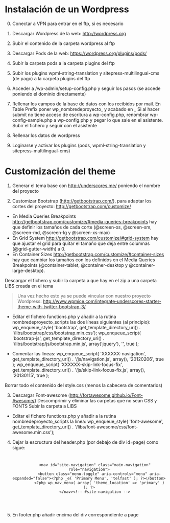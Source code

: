 # Instalación de un Wordpress

0) Conectar a VPN para entrar en el ftp, si es necesario

1) Descargar Wordpress de la web: http://wordpress.org
2) Subir el contenido de la carpeta wordpress al ftp

3) Descargar Pods de la web: https://wordpress.org/plugins/pods/
4) Subir la carpeta pods a la carpeta plugins del ftp

5) Subir los plugins wpml-string-translation y sitepress-multilingual-cms (de pago) a la carpeta plugins del ftp

6) Acceder a /wp-admin/setup-config.php y seguir los pasos (se accede poniendo el dominio directamente)
7) Rellenar los campos de la base de datos con los recibidos por mail. En Table Prefix poner wp_nombredeproyecto_ y acabado en _
Si al hacer submit no tiene acceso de escritura a wp-config.php, renombrar wp-config-sample.php a wp-config.php y pegar lo que sale en el asistente. Subir el fichero y seguir con el asistente
8) Rellenar los datos de wordpress 

9) Loginarse y activar los plugins (pods, wpml-string-translation y sitepress-multilingual-cms)

# Customización del theme

1) Generar el tema base con http://underscores.me/ poniendo el nombre del proyecto

2) Customizar Bootstrap (http://getbootstrap.com/), para adaptar los cortes del proyecto: http://getbootstrap.com/customize/

- En Media Queries Breakpoints http://getbootstrap.com/customize/#media-queries-breakpoints hay que definir los tamaños de cada corte (@screen-xs, @screen-sm, @screen-md, @screen-lg y @screen-xs-max)
- En Grid System http://getbootstrap.com/customize/#grid-system hay que ajustar el grid para quitar el tamaño que deja entre columnas (@grid-gutter-width) a 0.
- En Container Sizes http://getbootstrap.com/customize/#container-sizes hay que cambiar los tamaños con los definidos en el Media Queries Breakpoints (@container-tablet, @container-desktop y @container-large-desktop).

Descargar el fichero y subir la carpeta a que hay en el zip a una carpeta LIBS creada en el tema

> Una vez hecho esto ya se puede vincular con nuestro proyecto Wordpress:
http://www.wpmice.com/integrate-underscores-starter-theme-with-twitter-bootstrap-3/

- Editar el fichero functions.php y añadir a la rutina nombredeproyecto_scripts las dos líneas siguientes (al principio):
    wp_enqueue_style( 'bootstrap', get_template_directory_uri() . '/libs/bootstrap/css/bootstrap.min.css');
    wp_enqueue_script( 'bootstrap-js', get_template_directory_uri() . '/libs/bootstrap/js/bootstrap.min.js', array('jquery'), '', true );

- Comentar las líneas:
	wp_enqueue_script( 'XXXXXX-navigation', get_template_directory_uri() . '/js/navigation.js', array(), '20120206', true );
	wp_enqueue_script( 'XXXXXX-skip-link-focus-fix', get_template_directory_uri() . '/js/skip-link-focus-fix.js', array(), '20130115', true );

Borrar todo el contenido del style.css (menos la cabecera de comentarios)

3) Descargar Font-awesome (http://fortawesome.github.io/Font-Awesome/)
Descomprimir y eliminar las carpetas que no sean CSS y FONTS
Subir la carpeta a LIBS

- Editar el fichero functions.php y añadir a la rutina nombredeproyecto_scripts la línea:
	wp_enqueue_style( 'font-awesome', get_template_directory_uri() . '/libs/font-awesome/css/font-awesome.min.css');

4) Dejar la escructura del header.php (por debajo de div id=page) como sigue:

    <div id="page" class="hfeed site">
		
	<div class="container">
    
   <header id="masthead" class="site-header" role="banner">
    <div class="site-branding">
        <h1 class="site-title"><a href="<?php echo esc_url( home_url( '/' ) ); ?>" rel="home"><?php bloginfo( 'name' ); ?></a></h1>
        <h2 class="site-description"><?php bloginfo( 'description' ); ?></h2>
    </div><!-- .site-branding -->
    <nav class="navbar navbar-default">

            <nav id="site-navigation" class="main-navigation" role="navigation">
                <button class="menu-toggle" aria-controls="menu" aria-expanded="false"><?php _e( 'Primary Menu', 'telfast' ); ?></button>
                <?php wp_nav_menu( array( 'theme_location' => 'primary' ) ); ?>
            </nav><!-- #site-navigation -->

     </nav>
	 </header><!-- #masthead -->     
    
	<div id="content" class="site-content">

5) En footer.php añadir </div> encima del div correspondiente a page
